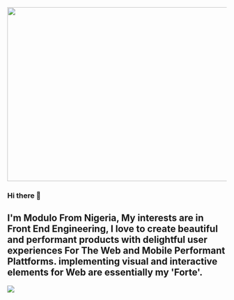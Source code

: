 <img align="center" height=400px width=1000px src="https://user-images.githubusercontent.com/37522337/191387007-28a2460c-1e69-46ea-a5ca-278fd0a7c4d3.svg">

### Hi there 👋
I'm Modulo From Nigeria, My interests are in Front End Engineering, I love to create beautiful and performant products with delightful user experiences For The Web and Mobile Performant Plattforms. implementing visual and interactive elements for Web are essentially my 'Forte'.
---

<img align="left" src="https://github-readme-stats.vercel.app/api?username=moduloscript&theme=blueberry&show_icons=true">






